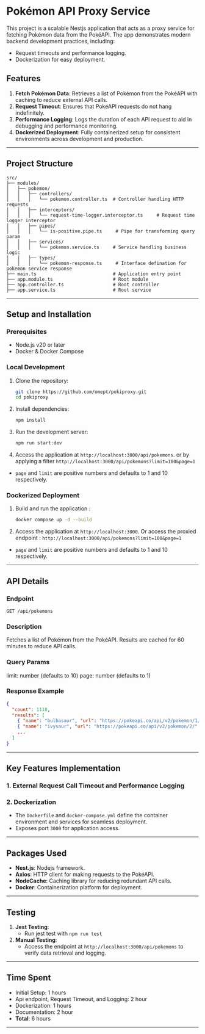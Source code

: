 # Pokémon API Proxy Service

This project is a scalable Nestjs application that acts as a proxy service for fetching Pokémon data from the PokéAPI. The app demonstrates modern backend development practices, including:
- Request timeouts and performance logging.
- Dockerization for easy deployment.

## Features
1. **Fetch Pokémon Data**: Retrieves a list of Pokémon from the PokéAPI with caching to reduce external API calls.
2. **Request Timeout**: Ensures that PokéAPI requests do not hang indefinitely.
3. **Performance Logging**: Logs the duration of each API request to aid in debugging and performance monitoring.
5. **Dockerized Deployment**: Fully containerized setup for consistent environments across development and production.

---

## Project Structure
```
src/
├── modules/
│   ├── pokemon/
│   │   ├── controllers/
│   │   │   └── pokemon.controller.ts  # Controller handling HTTP requests
│   │   ├── interceptors/
│   │   │   └── request-time-logger.interceptor.ts     # Request time logger interceptor
│   │   ├── pipes/
│   │   │   └── is-positive.pipe.ts     # Pipe for transforming query param
│   │   ├── services/
│   │   │   └── pokemon.service.ts     # Service handling business logic
│   │   ├── types/
│   │   │   └── pokemon-response.ts     # Interface defination for pokemon service response
├── main.ts                            # Application entry point
├── app.module.ts                      # Root module
├── app.controller.ts                  # Root controller
├── app.service.ts                     # Root service

```

---

## Setup and Installation

### Prerequisites
- Node.js v20 or later
- Docker & Docker Compose

### Local Development

1. Clone the repository:
   ```bash
   git clone https://github.com/omept/pokiproxy.git
   cd pokiproxy
   ```

2. Install dependencies:
   ```bash
   npm install
   ```


3. Run the development server:
   ```bash
   npm run start:dev
   ```

4. Access the application at `http://localhost:3000/api/pokemons`. or by applying a filter `http://localhost:3000/api/pokemons?limit=100&page=1`

* `page` and `limit` are positive numbers and defaults to 1 and 10 respectively.

### Dockerized Deployment

1. Build and run the application :
   ```bash
   docker compose up -d --build
   ```

2. Access the application at `http://localhost:3000`. Or access the proxied endpoint : `http://localhost:3000/api/pokemons?limit=100&page=1`

* `page` and `limit` are positive numbers and defaults to 1 and 10 respectively.
---

## API Details

### Endpoint
`GET /api/pokemons`

### Description
Fetches a list of Pokémon from the PokéAPI. Results are cached for 60 minutes to reduce API calls.

### Query Params
limit: number (defaults to 10)
page: number (defaults to 1)


### Response Example
```json
{
  "count": 1118,
  "results": [
    { "name": "bulbasaur", "url": "https://pokeapi.co/api/v2/pokemon/1/" },
    { "name": "ivysaur", "url": "https://pokeapi.co/api/v2/pokemon/2/" },
    ...
  ]
}
```

---

## Key Features Implementation

### 1. **External Request Call Timeout and Performance Logging**

### 2. **Dockerization**
- The `Dockerfile` and `docker-compose.yml` define the container environment and services for seamless deployment.
- Exposes port `3000` for application access.

---

## Packages Used
- **Nest.js**: Nodejs framework.
- **Axios**: HTTP client for making requests to the PokéAPI.
- **NodeCache**: Caching library for reducing redundant API calls.
- **Docker**: Containerization platform for deployment.

---

## Testing

1. **Jest Testing**:
   - Run jest test with `npm run test`
2. **Manual Testing**:
   - Access the endpoint at `http://localhost:3000/api/pokemons` to verify data retrieval and logging.

---

## Time Spent
- Initial Setup: 1 hours
- Api endpoint, Request Timeout, and Logging: 2 hour
- Dockerization: 1 hours
- Documentation: 2 hour
- **Total**: 6 hours

---
